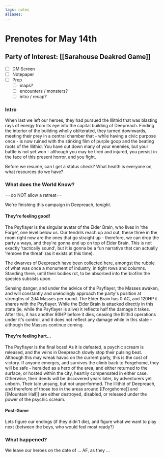 ```yaml
---
tags: notes
aliases:
---
```


# Prenotes for May 14th
## Party of Interest: [[Sarahouse Deakred Game]]
- [ ] DM Screen
- [ ] Notepaper
- [ ] Prep
	- [ ] maps?
	- [ ] encounters / monsters?
	- [ ] intro / recap?

### Intro

When last we left our heroes, they had pursued the Illithid that was blasting rays of energy from its eye into the capital building of Deepreach. Finding the interior of the building wholly obliterated, they turned downwards, meeting their prey in a central chamber that - while having a civic purpose once - is now ruined with the stinking film of purple goop and the beating roots of the Illithid. You have cut down many of your enemies, but your battle is not yet won - although you may be tired and injured, you persist in the face of this present horror, and you fight.

Before we resume, can I get a status check? What health is everyone on, what resources do we have?

### What does the World Know?
==do NOT allow a retreat==

We're finishing this campaign in Deepreach, *tonight*.

#### They're feeling good!
The Psyflayer is the singular avatar of the Elder Brain, who lives in 'the Forge', one level below us. Our tendrils reach up and out, these three in the room right now are the ones that go straight up - therefore, we can drop the party a ways, and they're gonna end up on top of Elder Brain. This is not exactly 'tactically sound', but it is gonna be a fun narrative that can actually 'remove the threat' (as it exists at this time).

The dwarves of Deepreach have been collected here, amongst the rubble of what was once a monument of industry, in tight rows and columns. Standing there, until their bodies rot, to be absorbed into the biofilm the species subsists upon.

Sensing danger, and under the advice of the Psyflayer, the Masses awaken, and will constantly and unendingly approach the party's position at strengths of 2d4 Masses per round. The Elder Brain has 0 AC, and 120HP it shares with the Psyflayer. While the Elder Brain is attacked directly in this state (ie, while the Psyflayer is alive) it reflects half the damage it takes. After this, it has another 80HP before it dies, ceasing the Illithid operations under it's control, and it does not reflect any damage while in this state - although the Masses continue coming.

#### They're feeling hurt...
The Psyflayer is the final boss! As it is defeated, a psychic scream is released, and the veins in Deepreach slowly stop their pulsing beat. Although this may wreak havoc on the current party, this is the cost of victory. If anyone emerges, and survives the climb back to Forgehome, they will be safe - heralded as a hero of the area, and either returned to the surface, or hosted within the city, heartily compensated in either case. Otherwise, their deeds will be discovered years later, by adventurers yet unborn. Their tale unsung, but not unperformed. The Illithid of Deepreach, and therefore of those too in the areas around [[Forgehome]] and [[Mountain Hall]] are either destroyed, disabled, or released under the power of the psychic scream.

#### Post-Game

Lets figure our endings (if they didn't die), and figure what we want to play next (between the boys, who would feel most ready?)

### What happened?


We leave our heroes on the date of ... AF, as they ...